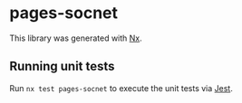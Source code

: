 # pages-socnet

This library was generated with [Nx](https://nx.dev).

## Running unit tests

Run `nx test pages-socnet` to execute the unit tests via [Jest](https://jestjs.io).
